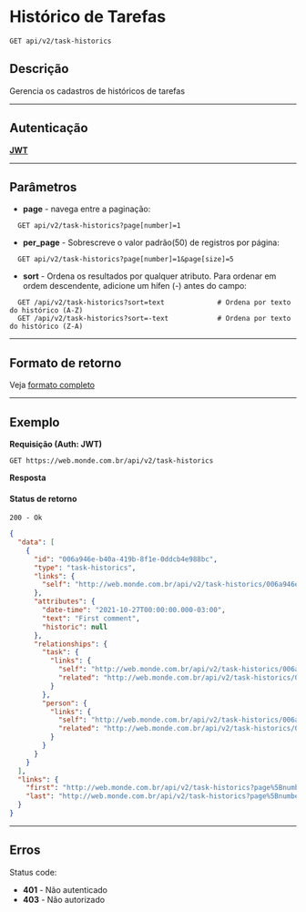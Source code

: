 # Histórico de Tarefas

    GET api/v2/task-historics

## Descrição
Gerencia os cadastros de históricos de tarefas

***

## Autenticação
**[JWT](../authentication/POST_tokens.md)**

***

## Parâmetros

  - **page** - navega entre a paginação:

  ```
    GET api/v2/task-historics?page[number]=1
  ```

  - **per_page** - Sobrescreve o valor padrão(50) de registros por página:

  ```
    GET api/v2/task-historics?page[number]=1&page[size]=5
  ```

  - **sort** - Ordena os resultados por qualquer atributo. Para ordenar em ordem descendente, adicione um hífen (-) antes do campo:

  ```
    GET /api/v2/task-historics?sort=text             # Ordena por texto do histórico (A-Z)
    GET /api/v2/task-historics?sort=-text            # Ordena por texto do histórico (Z-A)
  ```

***

## Formato de retorno

  Veja [formato completo](../full_format.md#historico-de-tarefa)

***

## Exemplo
  **Requisição (Auth: JWT)**

    GET https://web.monde.com.br/api/v2/task-historics

  **Resposta**

  #### Status de retorno
    200 - Ok

  ``` json
  {
    "data": [
      {
        "id": "006a946e-b40a-419b-8f1e-0ddcb4e988bc",
        "type": "task-historics",
        "links": {
          "self": "http://web.monde.com.br/api/v2/task-historics/006a946e-b40a-419b-8f1e-0ddcb4e988bc"
        },
        "attributes": {
          "date-time": "2021-10-27T00:00:00.000-03:00",
          "text": "First comment",
          "historic": null
        },
        "relationships": {
          "task": {
            "links": {
              "self": "http://web.monde.com.br/api/v2/task-historics/006a946e-b40a-419b-8f1e-0ddcb4e988bc/relationships/task",
              "related": "http://web.monde.com.br/api/v2/task-historics/006a946e-b40a-419b-8f1e-0ddcb4e988bc/task"
            }
          },
          "person": {
            "links": {
              "self": "http://web.monde.com.br/api/v2/task-historics/006a946e-b40a-419b-8f1e-0ddcb4e988bc/relationships/person",
              "related": "http://web.monde.com.br/api/v2/task-historics/006a946e-b40a-419b-8f1e-0ddcb4e988bc/person"
            }
          }
        }
      }
    ],
    "links": {
      "first": "http://web.monde.com.br/api/v2/task-historics?page%5Bnumber%5D=1&page%5Bsize%5D=50",
      "last": "http://web.monde.com.br/api/v2/task-historics?page%5Bnumber%5D=1&page%5Bsize%5D=50"
    }
  }
  ```

***

## Erros
  Status code:
  - **401** - Não autenticado
  - **403** - Não autorizado

